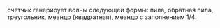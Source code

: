 счётчик генерирует волны следующей формы:
пила,
обратная пила,
треугольник,
меандр (квадратная),
меандр с заполнением 1/4.

